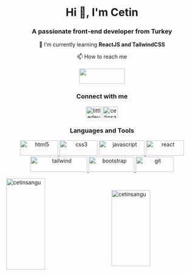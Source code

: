 <h1 align="center">Hi 👋, I'm Cetin</h1>
<h3 align="center">A passionate front-end developer from Turkey</h3>

<p align='center'>🦾 I’m currently learning <b>ReactJS and TailwindCSS</b> </p>

<p align='center'> 📫 How to reach me
  <br>
  <br>
 <a href='mailto:sangucetin@gmail.com'><img align='center' width='120' height='40' src='https://img.shields.io/badge/Gmail-D14836?style=for-the-badge&logo=gmail&logoColor=white' /></a> </p>

<h3 align="center">Connect with me</h3>
<p align="center">
<a href="https://twitter.com/littledevone_" target="blank"><img align="center" src="https://raw.githubusercontent.com/rahuldkjain/github-profile-readme-generator/master/src/images/icons/Social/twitter.svg" alt="littledevone_" height="30" width="40" /></a>
<a href="https://linkedin.com/in/cetinsangu" target="blank"><img align="center" src="https://raw.githubusercontent.com/rahuldkjain/github-profile-readme-generator/master/src/images/icons/Social/linked-in-alt.svg" alt="cetinsangu" height="30" width="40" /></a>
</p>

<h3 align="center">Languages and Tools</h3>

<p align="center"><a href="https://www.w3.org/html/" target="_blank" rel="noreferrer"> <img src="https://img.shields.io/badge/HTML5-E34F26?style=for-the-badge&logo=html5&logoColor=white" alt="html5" width="100" height="40"/> </a><a href="https://www.w3schools.com/css/" target="_blank" rel="noreferrer"><img src="https://img.shields.io/badge/CSS3-1572B6?style=for-the-badge&logo=css3&logoColor=white" alt="css3" width="100" height="40"/></a> <a href="https://developer.mozilla.org/en-US/docs/Web/JavaScript" target="_blank" rel="noreferrer"> <img src="https://img.shields.io/badge/JavaScript-323330?style=for-the-badge&logo=javascript&logoColor=F7DF1E" alt="javascript" width="120" height="40"/></a><a href="https://reactjs.org/" target="_blank" rel="noreferrer"> <img src="https://img.shields.io/badge/React-20232A?style=for-the-badge&logo=react&logoColor=61DAFB" alt="react" width="100" height="40"/></a>  <a href="https://tailwindcss.com/" target="_blank" rel="noreferrer"> <img src="https://img.shields.io/badge/Tailwind_CSS-38B2AC?style=for-the-badge&logo=tailwind-css&logoColor=white" alt="tailwind" width="150" height="40"/> </a><a href="https://getbootstrap.com" target="_blank" rel="noreferrer"> <img src="https://img.shields.io/badge/Bootstrap-563D7C?style=for-the-badge&logo=bootstrap&logoColor=white" alt="bootstrap" width="120" height="40"/> </a> <a href="https://git-scm.com/" target="_blank" rel="noreferrer"> <img src="https://img.shields.io/badge/GIT-E44C30?style=for-the-badge&logo=git&logoColor=white" alt="git" width="100" height="40"/> </a></p>
  
  

<p><img width='45%' height='240' align="left" src="https://github-readme-stats.vercel.app/api/top-langs?username=cetinsangu&show_icons=true&theme=radical&locale=en&layout=compact" alt="cetinsangu" /></p> <br>

<p>&nbsp;<img width='45%' height='200' align="right" src="https://github-readme-stats.vercel.app/api?username=cetinsangu&show_icons=true&hide=contribs,prs&theme=radical&locale=en" alt="cetinsangu" /></p>
